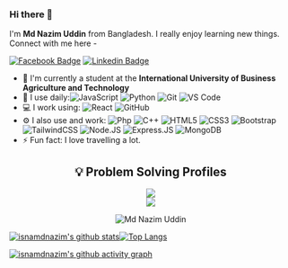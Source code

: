 ### Hi there 👋

I'm **Md Nazim Uddin** from Bangladesh. I really enjoy learning new things. Connect with me here -

[![Facebook Badge](https://img.shields.io/badge/Facebook-1877F2?style=for-the-badge&logo=facebook&logoColor=white&link=https://www.facebook.com/isnamduddin/)](https://www.facebook.com/isnamdnazim)
[![Linkedin Badge](https://img.shields.io/badge/LinkedIn-0077B5?style=for-the-badge&logo=linkedin&logoColor=white&link=https://www.linkedin.com/in/isnamdnazim/)](https://www.linkedin.com/in/isnamdnazim/)

- 🏢 I'm currently a student at the **International University of Business Agriculture and Technology**
- 🚀 I use daily:![JavaScript](https://img.shields.io/badge/-JavaScript-black?style=plastic&logo=javascript)
  ![Python](https://img.shields.io/badge/-Python-8fcfd1?style=plastic&logo=Python)
  ![Git](https://img.shields.io/badge/-Git-black?style=plastic&logo=git)
  ![VS Code](https://img.shields.io/badge/-VS%20Code-007ACC?style=plastic&logo=visual-studio-code)
- 💻 I work using:
  ![React](https://img.shields.io/badge/-React-3b2e5a?style=plastic&logo=react)
  ![GitHub](https://img.shields.io/badge/-GitHub-181717?style=plastic&logo=github)
- ⚙️ I also use and work: ![Php](https://img.shields.io/badge/-php-394989?style=plastic&logo=php) ![C++](https://img.shields.io/badge/-C++-00599C?style=plastic&logo=c)
  ![HTML5](https://img.shields.io/badge/-HTML5-E34F26?style=plastic&logo=html5&logoColor=white)
  ![CSS3](https://img.shields.io/badge/-CSS3-1572B6?style=plastic&logo=css3)
  ![Bootstrap](https://img.shields.io/badge/-Bootstrap-563D7C?style=plastic&logo=bootstrap)
  ![TailwindCSS](https://img.shields.io/badge/tailwindcss-%2338B2AC.svg?style=plastic&logo=tailwind-css&logoColor=white)
  ![Node.JS](https://img.shields.io/badge/-Node.JS-black?style=plastic&logo=Node.js) ![Express.JS](https://img.shields.io/badge/-Express.JS-c7b198?style=plastic&logo=Express.JS) ![MongoDB](https://img.shields.io/badge/-MongoDB-black?style=plastic&logo=mongodb)
- ⚡️ Fun fact: I love travelling a lot.

<h2 align="center">💡 Problem Solving Profiles </h2>
<p align="center">
<a href="https://www.hackerrank.com/isnamdnazim"><img src="https://img.shields.io/badge/hackerrank-2FC866?&style=for-the-badge&logo=hackerrank&logoColor=white"/></a><br>
<a href="https://codeforces.com/profile/isnamdnazim"><img src="https://img.shields.io/badge/codeforces-yellow?&style=for-the-badge&logo=codeforces&logoColor=white"/></a></p>

<p align="center"> <img src="https://komarev.com/ghpvc/?username=isnamdnazim" alt="Md Nazim Uddin" /> </p>

[![isnamdnazim's github stats](https://github-readme-stats.vercel.app/api?username=isnamdnazim&theme=dark&show_icons=true)](https://github.com/isnamdnazim)[![Top Langs](https://github-readme-stats.vercel.app/api/top-langs/?username=isnamdnazim&layout=compact&theme=dark&show_icons=true)](https://github.com/isnamdnazim)


[![isnamdnazim's github activity graph](https://activity-graph.herokuapp.com/graph?username=isnamdnazim&theme=react-dark&line=24292e&point=24292e&area=true&hide_border=false)](https://github.com/isnamdnazim)





<!--
**isnamdnazim/isnamdnazim** is a ✨ _special_ ✨ repository because its `README.md` (this file) appears on your GitHub profile.

Here are some ideas to get you started:

- 🔭 I’m currently working on ...
- 🌱 I’m currently learning ...
- 👯 I’m looking to collaborate on ...
- 🤔 I’m looking for help with ...
- 💬 Ask me about ...
- 📫 How to reach me: ...
- 😄 Pronouns: ...
- ⚡ Fun fact: ...
- 🏢 I'm currently a student at the **International University of Business Agriculture and Technology**
- 🚀 I use daily:![JavaScript](https://img.shields.io/badge/-JavaScript-black?style=plastic&logo=javascript)
  ![Python](https://img.shields.io/badge/-Python-8fcfd1?style=plastic&logo=Python)
  ![Git](https://img.shields.io/badge/-Git-black?style=plastic&logo=git)
  ![VS Code](https://img.shields.io/badge/-VS%20Code-007ACC?style=plastic&logo=visual-studio-code)

- 💻 I work using:
  ![React](https://img.shields.io/badge/-React-3b2e5a?style=plastic&logo=react)
  ![GitHub](https://img.shields.io/badge/-GitHub-181717?style=plastic&logo=github)
- ⚙️ I also use and work: ![Php](https://img.shields.io/badge/-php-394989?style=plastic&logo=php) ![C++](https://img.shields.io/badge/-C++-00599C?style=plastic&logo=c)
  ![HTML5](https://img.shields.io/badge/-HTML5-E34F26?style=plastic&logo=html5&logoColor=white)
  ![CSS3](https://img.shields.io/badge/-CSS3-1572B6?style=plastic&logo=css3)
  ![Bootstrap](https://img.shields.io/badge/-Bootstrap-563D7C?style=plastic&logo=bootstrap)
  ![TailwindCSS](https://img.shields.io/badge/tailwindcss-%2338B2AC.svg?style=plastic&logo=tailwind-css&logoColor=white)
  ![Node.JS](https://img.shields.io/badge/-Node.JS-black?style=plastic&logo=Node.js) ![Express.JS](https://img.shields.io/badge/-Express.JS-c7b198?style=plastic&logo=Express.JS) ![MongoDB](https://img.shields.io/badge/-MongoDB-black?style=plastic&logo=mongodb)
-->


